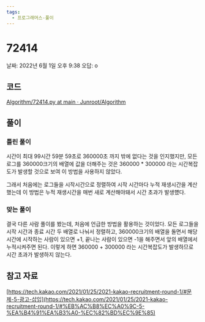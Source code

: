 ```yaml
---
tags:
  - 프로그래머스-풀이
---
```

# 72414

날짜: 2022년 6월 1일 오후 9:38
오답: o

## 코드

[Algorithm/72414.py at main · Junroot/Algorithm](https://github.com/Junroot/Algorithm/blob/main/programmers/72414.py)

## 풀이

### 틀린 풀이

시간이 최대 99시간 59분 59초로 360000초 까지 밖에 없다는 것을 인지했지만, 모든 로그를 360000크기의 배열에 값을 더해주는 것은 360000 * 300000 라는 시간복잡도가 발생할 것으로 보여 이 방법을 사용하지 않았다.

그래서 처음에는 로그들을 시작시간으로 정렬하여 시작 시간마다 누적 재생시간을 계산했는데 이 방법은 누적 재생시간을 매번 새로 계산해야돼서 시간 초과가 발생헀다.

### 맞는 풀이

결국 다른 사람 풀이를 봤는데, 처음에 언급한 방법을 활용하는 것이었다. 모든 로그들을 시작 시간과 종료 시간 두 배열로 나눠서 정렬하고, 360000크기의 배열을 돌면서 해당 시간에 시작하는 사람이 있으면 +1, 끝나는 사람이 있으면 -1을 해주면서 앞의 배열에서 누적시켜주면 된다. 이렇게 하면 360000 + 300000 라는 시간복잡도가 발생하므로 시간 초과가 발생하지 않는다.

## 참고 자료

[https://tech.kakao.com/2021/01/25/2021-kakao-recruitment-round-1/#문제-5-광고-삽입](https://tech.kakao.com/2021/01/25/2021-kakao-recruitment-round-1/#%EB%AC%B8%EC%A0%9C-5-%EA%B4%91%EA%B3%A0-%EC%82%BD%EC%9E%85)